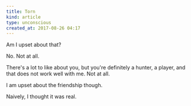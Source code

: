 ```yaml
---
title: Torn
kind: article
type: unconscious
created_at: 2017-08-26 04:17
---
```


Am I upset about that?

No. Not at all.

There's a lot to like about you, but you're definitely a hunter, a player, and that does not work well with me. Not at all.

I am upset about the friendship though.

Naively, I thought it was real.


